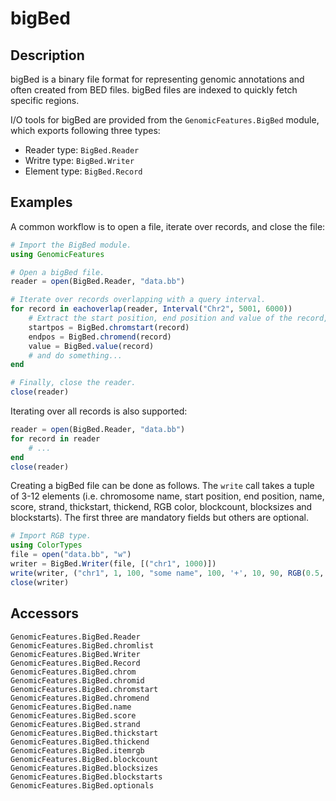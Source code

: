 bigBed
======

Description
-----------

bigBed is a binary file format for representing genomic annotations and often
created from BED files. bigBed files are indexed to quickly fetch specific
regions.

I/O tools for bigBed are provided from the `GenomicFeatures.BigBed` module,
which exports following three types:
* Reader type: `BigBed.Reader`
* Writre type: `BigBed.Writer`
* Element type: `BigBed.Record`


Examples
--------

A common workflow is to open a file, iterate over records, and close the file:
```julia
# Import the BigBed module.
using GenomicFeatures

# Open a bigBed file.
reader = open(BigBed.Reader, "data.bb")

# Iterate over records overlapping with a query interval.
for record in eachoverlap(reader, Interval("Chr2", 5001, 6000))
    # Extract the start position, end position and value of the record,
    startpos = BigBed.chromstart(record)
    endpos = BigBed.chromend(record)
    value = BigBed.value(record)
    # and do something...
end

# Finally, close the reader.
close(reader)
```

Iterating over all records is also supported:
```julia
reader = open(BigBed.Reader, "data.bb")
for record in reader
    # ...
end
close(reader)
```

Creating a bigBed file can be done as follows. The `write` call takes a tuple of
3-12 elements (i.e. chromosome name, start position, end position, name, score,
strand, thickstart, thickend, RGB color, blockcount, blocksizes and
blockstarts). The first three are mandatory fields but others are optional.
```julia
# Import RGB type.
using ColorTypes
file = open("data.bb", "w")
writer = BigBed.Writer(file, [("chr1", 1000)])
write(writer, ("chr1", 1, 100, "some name", 100, '+', 10, 90, RGB(0.5, 0.1, 0.2), 2, [4, 10], [10, 20]))
close(writer)
```


Accessors
---------

```@docs
GenomicFeatures.BigBed.Reader
GenomicFeatures.BigBed.chromlist
GenomicFeatures.BigBed.Writer
GenomicFeatures.BigBed.Record
GenomicFeatures.BigBed.chrom
GenomicFeatures.BigBed.chromid
GenomicFeatures.BigBed.chromstart
GenomicFeatures.BigBed.chromend
GenomicFeatures.BigBed.name
GenomicFeatures.BigBed.score
GenomicFeatures.BigBed.strand
GenomicFeatures.BigBed.thickstart
GenomicFeatures.BigBed.thickend
GenomicFeatures.BigBed.itemrgb
GenomicFeatures.BigBed.blockcount
GenomicFeatures.BigBed.blocksizes
GenomicFeatures.BigBed.blockstarts
GenomicFeatures.BigBed.optionals
```
